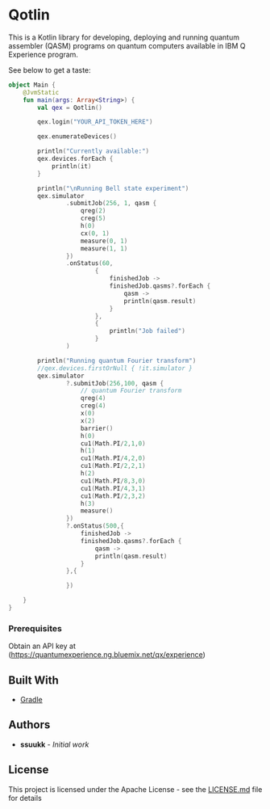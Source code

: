 # Qotlin

This is a Kotlin library for developing, deploying and running quantum assembler (QASM) programs on quantum computers available in IBM Q Experience program.

See below to get a taste:

```kotlin
object Main {
    @JvmStatic
    fun main(args: Array<String>) {
        val qex = Qotlin()

        qex.login("YOUR_API_TOKEN_HERE")

        qex.enumerateDevices()

        println("Currently available:")
        qex.devices.forEach {
            println(it)
        }

        println("\nRunning Bell state experiment")
        qex.simulator
                .submitJob(256, 1, qasm {
                    qreg(2)
                    creg(5)
                    h(0)
                    cx(0, 1)
                    measure(0, 1)
                    measure(1, 1)
                })
                .onStatus(60,
                        {
                            finishedJob ->
                            finishedJob.qasms?.forEach {
                                qasm ->
                                println(qasm.result)
                            }
                        },
                        {
                            println("Job failed")
                        }
                )

        println("Running quantum Fourier transform")
        //qex.devices.firstOrNull { !it.simulator }
        qex.simulator
                ?.submitJob(256,100, qasm {
                    // quantum Fourier transform
                    qreg(4)
                    creg(4)
                    x(0)
                    x(2)
                    barrier()
                    h(0)
                    cu1(Math.PI/2,1,0)
                    h(1)
                    cu1(Math.PI/4,2,0)
                    cu1(Math.PI/2,2,1)
                    h(2)
                    cu1(Math.PI/8,3,0)
                    cu1(Math.PI/4,3,1)
                    cu1(Math.PI/2,3,2)
                    h(3)
                    measure()
                })
                ?.onStatus(500,{
                    finishedJob ->
                    finishedJob.qasms?.forEach {
                        qasm ->
                        println(qasm.result)
                    }
                },{

                })

    }
}
```

### Prerequisites

Obtain an API key at (https://quantumexperience.ng.bluemix.net/qx/experience)

## Built With

* [Gradle](https://gradle.org/)
## Authors

* **ssuukk** - *Initial work*

## License

This project is licensed under the Apache License - see the [LICENSE.md](LICENSE.md) file for details

